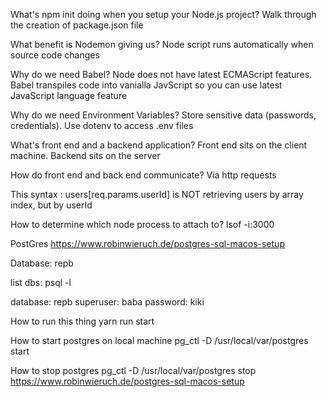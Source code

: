 What's npm init doing when you setup your Node.js project?
Walk through the creation of package.json file

What benefit is Nodemon giving us?
Node script runs automatically when source code changes

Why do we need Babel?
Node does not have latest ECMAScript features. Babel transpiles code into vanialla JavScript so you can use latest JavaScript language feature

Why do we need Environment Variables?
Store sensitive data (passwords, credentials). Use dotenv to access .env files

What's front end and a backend application?
Front end sits on the client machine. Backend sits on the server

How do front end and back end communicate?
Via http requests

This syntax : users[req.params.userId] is NOT retrieving users by array index, but by userId


How to determine which node process to attach to?
lsof -i:3000

PostGres
https://www.robinwieruch.de/postgres-sql-macos-setup

Database: repb

list dbs: psql -l

database: repb
superuser: baba
password: kiki

How to run this thing
yarn run start

How to start postgres on local machine
pg_ctl -D /usr/local/var/postgres start

How to stop postgres
pg_ctl -D /usr/local/var/postgres stop
https://www.robinwieruch.de/postgres-sql-macos-setup
